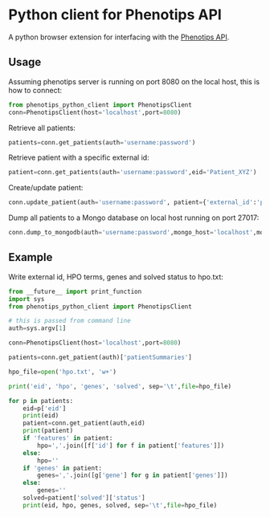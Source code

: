 # Python client for Phenotips API


A python browser extension for interfacing with the [Phenotips API](https://phenotips.org/DevGuide/RESTfulAPI).

## Usage

Assuming phenotips server is running on port 8080 on the local host, this is how to connect:

```python
from phenotips_python_client import PhenotipsClient
conn=PhenotipsClient(host='localhost',port=8080)
```

Retrieve all patients:
```python
patients=conn.get_patients(auth='username:password')
```

Retrieve patient with a specific external id:
```python
patient=conn.get_patients(auth='username:password',eid='Patient_XYZ')
```

Create/update patient:
```python
conn.update_patient(auth='username:password', patient={'external_id':'patient1','reporter':'Joe Bloggs','owner':'Joe Bloggs', 'features':{}}, eid='patient1')
```

Dump all patients to a Mongo database on local host running on port 27017:
```python
conn.dump_to_mongodb(auth='username:password',mongo_host='localhost',mongo_port='27017',mongo_dbname='patients')
```

## Example

Write external id, HPO terms, genes and solved status to hpo.txt:

```python
from __future__ import print_function
import sys
from phenotips_python_client import PhenotipsClient

# this is passed from command line
auth=sys.argv[1]

conn=PhenotipsClient(host='localhost',port=8080)

patients=conn.get_patient(auth)['patientSummaries']

hpo_file=open('hpo.txt', 'w+')

print('eid', 'hpo', 'genes', 'solved', sep='\t',file=hpo_file)

for p in patients:
    eid=p['eid']
    print(eid)
    patient=conn.get_patient(auth,eid)
    print(patient)
    if 'features' in patient:
        hpo=','.join([f['id'] for f in patient['features']])
    else:
        hpo=''
    if 'genes' in patient:
        genes=','.join([g['gene'] for g in patient['genes']])
    else:
        genes=''
    solved=patient['solved']['status']
    print(eid, hpo, genes, solved, sep='\t',file=hpo_file)
  ```
